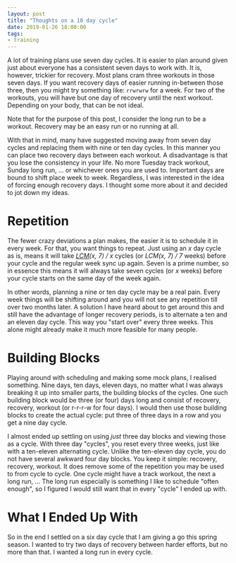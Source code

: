 ```yaml
---
layout: post
title: "Thoughts on a 10 day cycle"
date: 2019-01-26 18:00:00
tags:
- training
---
```


A lot of training plans use seven day cycles. It is easier to plan around given
just about everyone has a consistent seven days to work with.  It is, however,
trickier for recovery. Most plans cram three workouts in those seven days. If
you want recovery days of easier running in-between those three, then you might
try something like: `rrwrwrw` for a week. For two of the workouts, you will
have but one day of recovery until the next workout. Depending on your body,
that can be not ideal.

Note that for the purpose of this post, I consider the long run to be a
workout. Recovery may be an easy run or no running at all.

With that in mind, many have suggested moving away from seven day cycles and
replacing them with nine or ten day cycles.  In this manner you can place two
recovery days between each workout. A disadvantage is that you lose the
consistency in your life.  No more Tuesday track workout, Sunday long run, ...
or whichever ones you are used to. Important days are bound to shift place week
to week. Regardless, I was interested in the idea of forcing enough recovery
days. I thought some more about it and decided to jot down my ideas.

# Repetition

The fewer crazy deviations a plan makes, the easier it is to schedule it in
every week. For that, you want things to repeat. Just using an *x* day cycle
as is, means it will take *[LCM][lcm](x, 7) / x* cycles (or *LCM(x, 7) / 7*
weeks) before your cycle and the regular week sync up again. Seven is a prime
number, so in essence this means it will always take seven cycles (or *x*
weeks) before your cycle starts on the same day of the week again.

In other words, planning a nine or ten day cycle may be a real pain. Every week
things will be shifting around and you will not see any repetition till over
two months later. A solution I have heard about to get around this and still
have the advantage of longer recovery periods, is to alternate a ten and an
eleven day cycle. This way you "start over" every three weeks. This alone might
already make it much more feasible for many people.

# Building Blocks

Playing around with scheduling and making some mock plans, I realised
something. Nine days, ten days, eleven days, no matter what I was always
breaking it up into smaller parts, the building blocks of the cycles. One such
building block would be three (or four) days long and consist of recovery,
recovery, workout (or r-r-r-w for four days). I would then use those building
blocks to create the actual cycle: put three of three days in a row and you get
a nine day cycle.

I almost ended up settling on using _just_ three day blocks and viewing those
as a cycle. With three day "cycles", you reset every three weeks, just like
with a ten-eleven alternating cycle. Unlike the ten-eleven day cycle, you do
not have several awkward four day blocks. You keep it simple: recovery,
recovery, workout. It does remove some of the repetition you may be used to
from cycle to cycle.  One cycle might have a track workout, the next a long
run, ... The long run especially is something I like to schedule "often
enough", so I figured I would still want that in every "cycle" I ended up with.

# What I Ended Up With

So in the end I settled on a six day cycle that I am giving a go this spring
season. I wanted to try two days of recovery between harder efforts, but no more than that.
I wanted a long run in every cycle.


[lcm]: https://en.wikipedia.org/wiki/Least_common_multiple
